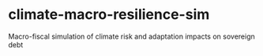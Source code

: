 # climate-macro-resilience-sim
Macro-fiscal simulation of climate risk and adaptation impacts on sovereign debt
